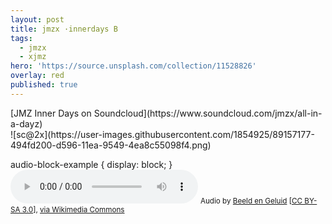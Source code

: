 ```yaml
---
layout: post
title: jmzx ·innerdays B
tags:
  - jmzx
  - xjmz
hero: 'https://source.unsplash.com/collection/11528826'
overlay: red
published: true
---
```

<link href="style.css" rel="stylesheet"></link>
<link href="https://fonts.googleapis.com/css?family=Roboto" ></link>
<link href="indexb.html" rel="preload"></link>
<link href="https://user-images.githubusercontent.com/1854925/89157177-494fd200-d596-11ea-9549-4ea8c55098f4.png" rel="icon"></link>

<article>
[JMZ Inner Days on Soundcloud](https://www.soundcloud.com/jmzx/all-in-a-dayz)

</article>
  ![sc@2x](https://user-images.githubusercontent.com/1854925/89157177-494fd200-d596-11ea-9549-4ea8c55098f4.png)

  audio-block-example {  display: block; }
  <audio controls id="audio-block-example">   <!-- One or more source files, each referencing the same audio but in a different file format.     The browser will choose the first file which it is able to play. -->    <source src="/wp-content/uploads/flamingos.ogg">    <source src="/wp-content/uploads/flamingos.mp3">      You will see this text if native audio playback is not supported.     <!-- You could use this fall-back feature to insert a JavaScript-based audio player. --> </audio>  <small>Audio by  <a href="https://soundcloud.com/beeldengeluid">Beeld en Geluid</a> [<a href="http://creativecommons.org/licenses/by-sa/3.0">CC BY-SA 3.0</a>], <a href="https://commons.wikimedia.org/wiki/File%3AArtis%2C_enkele_flamingo's_-_SoundCloud_-_Beeld_en_Geluid.ogg">via Wikimedia Commons</a></small> 
